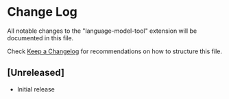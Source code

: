 # Change Log

All notable changes to the "language-model-tool" extension will be documented in this file.

Check [Keep a Changelog](http://keepachangelog.com/) for recommendations on how to structure this file.

## [Unreleased]

- Initial release